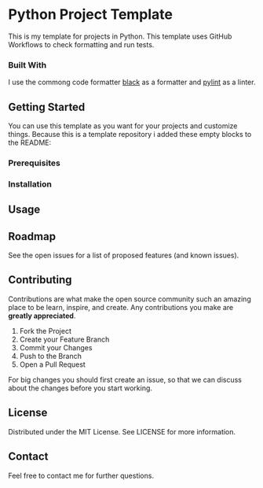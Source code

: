 # Python Project Template
This is my template for projects in Python. This template uses GitHub Workflows to check formatting and run tests.

### Built With
I use the commong code formatter [black](https://github.com/psf/black) as a formatter and [pylint](https://github.com/PyCQA/pylint) as a linter.

## Getting Started
You can use this template as you want for your projects and customize things. Because this is a template repository i added these empty blocks to the README:
### Prerequisites

### Installation

## Usage

## Roadmap
See the open issues for a list of proposed features (and known issues).

## Contributing
Contributions are what make the open source community such an amazing place to be learn, inspire, and create. Any contributions you make are **greatly appreciated**.
1. Fork the Project
2. Create your Feature Branch
3. Commit your Changes
4. Push to the Branch
5. Open a Pull Request

For big changes you should first create an issue, so that we can discuss about the changes before you start working.

## License
Distributed under the MIT License. See LICENSE for more information.

## Contact
Feel free to contact me for further questions.